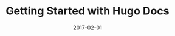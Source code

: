 ---
title: Getting Started with Hugo Docs
linktitle: Using the Hugo Docs
description: Description for the Getting Started section.
date: 2017-02-01
publishdate: 2017-02-01
lastmod: 2017-02-01
weight:
draft: false
slug:
aliases: []
notes:
---